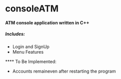 # consoleATM

#### ATM console application written in C++

##### Includes:
- Login and SignUp
- Menu Features

**** To Be Implemented:
- Accounts remaineven after restarting the program
